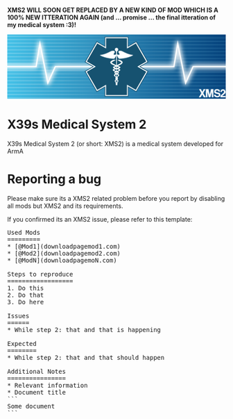 **XMS2 WILL SOON GET REPLACED BY A NEW KIND OF MOD WHICH IS A 100% NEW ITTERATION AGAIN (and ... promise ... the final itteration of my medical system :3)!**

<div style="text-align: center;"><img src="https://raw.githubusercontent.com/X39/XMS2/master/XMS2_Logo_PageHeader.png" /></div>

X39s Medical System 2
=====================
X39s Medical System 2 (or short: XMS2) is a medical system developed for ArmA

Reporting a bug
===============
Please make sure its a XMS2 related problem before you report by disabling all mods but XMS2 and its requirements.

If you confirmed its an XMS2 issue, please refer to this template:
<pre>
Used Mods
=========
* [@Mod1](downloadpagemod1.com)
* [@Mod2](downloadpagemod2.com)
* [@ModN](downloadpagemoN.com)

Steps to reproduce
==================
1. Do this
2. Do that
3. Do here

Issues
======
* While step 2: that and that is happening

Expected
========
* While step 2: that and that should happen

Additional Notes
================
* Relevant information
* Document title
```
Some document
```
</pre>
